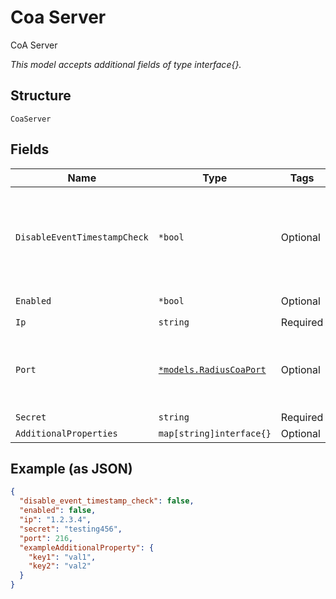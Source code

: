 
# Coa Server

CoA Server

*This model accepts additional fields of type interface{}.*

## Structure

`CoaServer`

## Fields

| Name | Type | Tags | Description |
|  --- | --- | --- | --- |
| `DisableEventTimestampCheck` | `*bool` | Optional | Whether to disable Event-Timestamp Check<br><br>**Default**: `false` |
| `Enabled` | `*bool` | Optional | **Default**: `false` |
| `Ip` | `string` | Required | - |
| `Port` | [`*models.RadiusCoaPort`](../../doc/models/containers/radius-coa-port.md) | Optional | Radius CoA Port, value from 1 to 65535, default is 3799 |
| `Secret` | `string` | Required | - |
| `AdditionalProperties` | `map[string]interface{}` | Optional | - |

## Example (as JSON)

```json
{
  "disable_event_timestamp_check": false,
  "enabled": false,
  "ip": "1.2.3.4",
  "secret": "testing456",
  "port": 216,
  "exampleAdditionalProperty": {
    "key1": "val1",
    "key2": "val2"
  }
}
```

